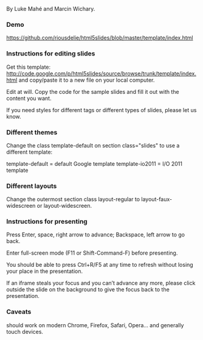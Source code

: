 By Luke Mahé and Marcin Wichary.

### Demo
https://github.com/riousdelie/html5slides/blob/master/template/index.html

### Instructions for editing slides
Get this template: http://code.google.com/p/html5slides/source/browse/trunk/template/index.html and copy/paste it to a new file on your local computer.

Edit at will. Copy the code for the sample slides and fill it out with the content you want.

If you need styles for different tags or different types of slides, please let us know.

### Different themes
Change the class template-default on section class="slides" to use a different template:

template-default = default Google template
template-io2011 = I/O 2011 template

### Different layouts
Change the outermost section class layout-regular to layout-faux-widescreen or layout-widescreen.

### Instructions for presenting
Press Enter, space, right arrow to advance; Backspace, left arrow to go back.

Enter full-screen mode (F11 or Shift-Command-F) before presenting.

You should be able to press Ctrl+R/F5 at any time to refresh without losing your place in the presentation.

If an iframe steals your focus and you can’t advance any more, please click outside the slide on the background to give the focus back to the presentation.

### Caveats
should work on modern Chrome, Firefox, Safari, Opera… and generally touch devices.

